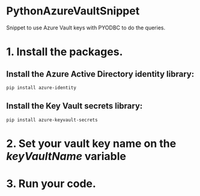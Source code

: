 
# PythonAzureVaultSnippet

  

Snippet to use Azure Vault keys with PYODBC to do the queries.

  

# 1. Install the packages.
## Install the Azure Active Directory identity library:

    pip install azure-identity

## Install the Key Vault secrets library:

    pip install azure-keyvault-secrets

# 2. Set your vault key name on the *keyVaultName* variable

# 3. Run your code.